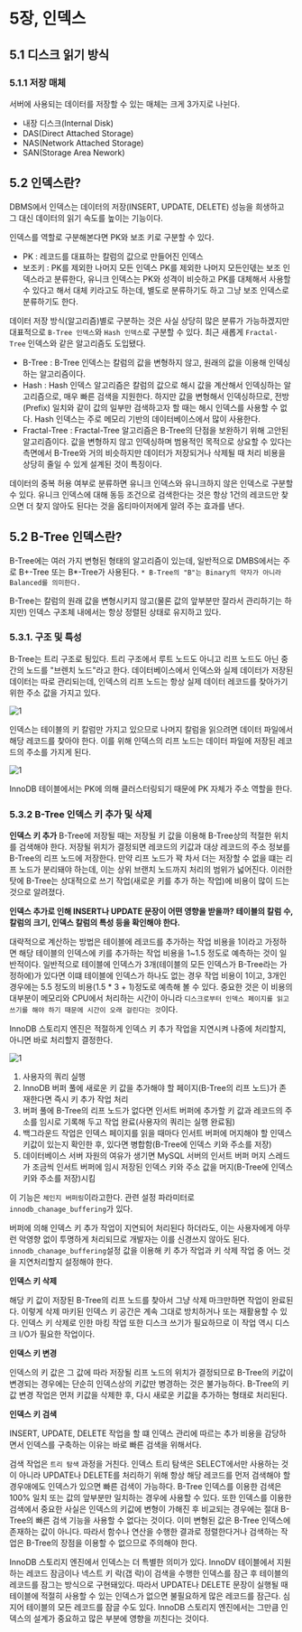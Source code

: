 # 5장, 인덱스

## 5.1 디스크 읽기 방식

### 5.1.1 저장 매체
서버에 사용되는 데이터를 저장할 수 있는 매체는 크게 3가지로 나뉜다.
- 내장 디스크(Internal Disk)
- DAS(Direct Attached Storage)
- NAS(Network Attached Storage)
- SAN(Storage Area Nework)

## 5.2 인덱스란?
DBMS에서 인덱스는 데이터의 저장(INSERT, UPDATE, DELETE) 성능을 희생하고 그 대신 데이터의 읽기 속도를 높이는 기능이다.

인덱스를 역할로 구분해본다면 PK와 보조 키로 구분할 수 있다.
- PK : 레코드를 대표하는 칼럼의 값으로 만들어진 인덱스
- 보조키 : PK를 제외한 나머지 모든 인덱스
PK를 제외한 나머지 모든인덳는 보조 인덱스라고 분류한다, 유니크 인덱스는 PK와 성격이 비슷하고 PK를 대체해서 사용할 수 있다고
해서 대체 키라고도 하는데, 별도로 분류하기도 하고 그냥 보조 인덱스로 분류하기도 한다.
  
데이터 저장 방식(알고리즘)별로 구분하는 것은 사실 상당히 많은 분류가 가능하겠지만 대표적으로 `B-Tree 인덱스`와 `Hash
인덱스`로 구분할 수 있다. 최근 새롭게 `Fractal-Tree` 인덱스와 같은 알고리즘도 도입됐다.
- B-Tree : B-Tree 인덱스는 칼럼의 값을 변형하지 않고, 원래의 값을 이용해 인덱싱하는 알고리즘이다.
- Hash : Hash 인덱스 알고리즘은 칼럼의 값으로 해시 값을 계산해서 인덱싱하는 알고리즘으로, 매우 빠른 검색을 지원한다.
  하지만 값을 변형해서 인덱싱하므로, 전방(Prefix) 일치와 같이 값의 일부만 검색하고자 할 때는 해시 인덱스를 사용할 수 없다.
  Hash 인덱스는 주로 메모리 기반의 데이터베이스에서 많이 사용한다.
- Fractal-Tree : Fractal-Tree 알고리즘은 B-Tree의 단점을 보완하기 위해 고안된 알고리즘이다. 값을 변형하지 않고 
  인덱싱하며 범용적인 목적으로 상요할 수 있다는 측면에서 B-Tree와 거의 비슷하지만 데이터가 저장되거나 삭제될 때 처리 비용을 상당히 줄일 수 있게
  설계된 것이 특징이다.
  
데이터의 중복 허용 여부로 분류하면 유니크 인덱스와 유니크하지 않은 인덱스로 구분할 수 있다. 유니크 인덱스에 대해 동등 조건으로 
검색한다는 것은 항상 1건의 레코드만 찾으면 더 찾지 않아도 된다는 것을 옵티마이저에게 알려 주는 효과를 낸다.

## 5.2 B-Tree 인덱스란?
B-Tree에는 여러 가지 변형된 형태의 알고리즘이 있는데, 일반적으로 DMBS에서는 주로 B+-Tree 또는 B*-Tree가 사용된다. 
`* B-Tree의 "B"는 Binary의 약자가 아니라 Balanced를 의미한다.`

B-Tree는 칼럼의 원래 값을 변형시키지 않고(물론 값의 앞부분만 잘라서 관리하기는 하지만) 인덱스 구조체 내에서는 항상 정렬된 상태로
유지하고 있다.

### 5.3.1. 구조 및 특성
B-Tree는 트리 구조로 됭있다. 트리 구조에서 루트 노드도 아니고 리프 노드도 아닌 중간의 노드를 "브렌치 노드"라고 한다. 데이터베이스에서
인덱스와 실제 데이터가 저장된 데이터는 따로 관리되는데, 인덱스의 리프 노드는 항상 실제 데이터 레코드를 찾아가기 위한 주소 값을 가지고 있다.

![1](https://user-images.githubusercontent.com/43127088/108980637-37b74e80-76cf-11eb-97bf-51006338edac.PNG)

인덱스는 테이블의 키 칼럼만 가지고 있으므로 나머지 칼럼을 읽으려면 데이터 파일에서 해당 레코드를 찾아야 한다. 이를 위해 인덱스의
리프 노드는 데이터 파일에 저장된 레코드의 주소를 가지게 된다.

![1](https://user-images.githubusercontent.com/43127088/108987000-2291ee00-76d6-11eb-8d42-ff0d59235832.jpg)

InnoDB 테이블에서는 PK에 의해 클러스터링되기 때문에 PK 자체가 주소 역할을 한다.

### 5.3.2 B-Tree 인덱스 키 추가 및 삭제

**인덱스 키 추가**
B-Tree에 저장될 때는 저장될 키 값을 이용해 B-Tree상의 적절한 위치를 검색해야 한다. 저장될 위치가 결정되면 레코드의 
키값과 대상 레코드의 주소 정보를 B-Tree의 리프 노드에 저장한다. 만약 리프 노드가 꽉 차서 더는 저장할 수 없을 떄는 리프
노드가 분리돼야 하는데, 이는 상위 브랜치 노드까지 처리의 범위가 넓어진다. 이러한 탓에 B-Tree는 상대적으로 쓰기 작업(새로운 키를 추가 하는 작업)에 비용이 많이
드는 것으로 알려졌다.

**인덱스 추가로 인해 INSERT나 UPDATE 문장이 어떤 영향을 받을까? 테이블의 칼럼 수, 칼럼의 크기, 인덱스 칼럼의 특성 등을 확인해야 한다.**

대략적으로 계산하는 방법은 테이블에 레코드를 추가하는 작업 비용을 1이라고 가정하면 해당 테이블의 인덱스에 키를 추가하는 작업 비용을
1~1.5 정도로 예측하는 것이 일반적이다. 일반적으로 테이블에 인덱스가 3개(테이블의 모든 인덱스가 B-Tree라는 가정하에)가 있다면 이떄 테이블에
인덱스가 하나도 없는 경우 작업 비용이 1이고, 3개인 경우에는 5.5 정도의 비용(1.5 * 3 + 1)정도로 예측해 볼 수 있다. 중요한 것은
이 비용의 대부분이 메모리와 CPU에서 처리하는 시간이 아니라 `디스크로부터 인덱스 페이지를 읽고 쓰기를 해야 하기 때문에 시간이 오래 걸린다는 것`이다.

InnoDB 스토리지 엔진은 적절하게 인덱스 키 추가 작업을 지연시켜 나중에 처리할지, 아니면 바로 처리할지 결정한다.

![1](https://user-images.githubusercontent.com/43127088/108990632-78689500-76da-11eb-93c6-c924df24bff6.PNG)

1. 사용자의 쿼리 실행
2. InnoDB 버퍼 풀에 새로운 키 값을 추가해야 할 페이지(B-Tree의 리프 노드)가 존재한다면 즉시 키 추가 작업 처리
3. 버퍼 풀에 B-Tree의 리프 노드가 없다면 인서트 버퍼에 추가할 키 값과 레코드의 주소를 임시로 기록해 두고 작업 완료(사용자의 쿼리는 실행 완료됨)
4. 백그라운드 작업은 인덱스 페이지를 읽을 때마다 인서트 버퍼에 머지해야 할 인덱스 키값이 있는지 확인한 후, 있다면 병합함(B-Tree에
   인덱스 키와 주소를 저장)
5. 데이터베이스 서버 자원의 여유가 생기면 MySQL 서버의 인서트 버퍼 머지 스레드가 조금씩 인서트 버퍼에 임시 저장된 인덱스 키와 
   주소 값을 머지(B-Tree에 인덱스 키와 주소를 저장)시킴 
   
이 기능은 `체인지 버퍼링`이라고한다. 관련 설정 파라미터로 `innodb_chanage_buffering`가 있다. 

버퍼에 의해 인덱스 키 추가 작업이 지연되어 처리된다 하더라도, 이는 사용자에게 아무런 악영향 없이 투명하게 처리되므로 개발자는 이를 
신경쓰지 않아도 된다. `innodb_chanage_buffering`설정 값을 이용해 키 추가 작업과 키 삭제 작업 중 어느 것을 지연처리할지 설정해야 한다.

**인덱스 키 삭제**

해당 키 값이 저장된 B-Tree의 리프 노드를 찾아서 그냥 삭제 마크만하면 작업이 완료된다. 이렇게 삭제 마키된 인덱스 키 공간은
계속 그대로 방치하거나 또는 재활용할 수 있다. 인덱스 키 삭제로 인한 마킹 작업 또한 디스크 쓰기가 필요하므로 이 작업 역시 디스크 I/O가 필요한 
작업이다. 

**인덱스 키 변경**

인덱스의 키 값은 그 값에 따라 저장될 리프 노드의 위치가 결정되므로 B-Tree의 키값이 변경되는 경우에는 단순히 인덱스상의
키값만 병경하는 것은 불가능하다. B-Tree의 키값 변경 작업은 먼저 키값을 삭제한 후, 다시 새로운 키값을 추가하는 형태로 처리된다.

**인덱스 키 검색**

INSERT, UPDATE, DELETE 작업을 할 떄 인덱스 관리에 따르는 추가 비용을 감당하면서 인덱스를 구축하는 이유는 바로 빠른 검색을 위해서다.

검색 작업은 `트리 탐색` 과정을 거친다. 인덱스 트리 탐색은 SELECT에서만 사용하는 것이 아니라 UPDATE나 DELETE를 처리하기 위해 
항상 해당 레코드를 먼저 검색해야 할 경우애에도 인덱스가 있으면 빠른 검색이 가능하다. B-Tree 인덱스를 이용한 검색은 100% 일치 또는 값의 앞부분만 일치하는 경우에 사용할 수 있다.
또한 인덱스를 이용한 검색에서 중요한 사실은 인덱스의 키값에 변형이 가해진 후 비교되는 경우에는 절대 B-Tree의 빠른 검색
기능을 사용할 수 없다는 것이다. 이미 변형된 값은 B-Tree 인덱스에 존재하는 값이 아니다. 따라서 함수나 연산을 수행한 결과로 정렬한다거나
검색하는 작업은 B-Tree의 장점을 이용할 수 없으므로 주의해야 한다.

InnoDB 스토리지 엔진에서 인덱스는 더 특별한 의미가 있다. InnoDV 테이블에서 지원하는 레코드 잠금이나 넥스트 키 락(갭 락)이
검색을 수행한 인덱스를 잠근 후 테이블의 레코드를 잠그는 방식으로 구현돼있다. 따라서 UPDATE나 DELETE 문장이 실행될 때
테이블에 적절히 사용할 수 있는 인덱스가 없으면 불필요하게 많은 레코드를 잠근다. 심지어 테이블의 모든 레코드를 잠글 수도 
있다. InnoDB 스토리지 엔진에서는 그만큼 인덱스의 설계가 중요하고 많은 부분에 영향을 끼친다는 것이다.


